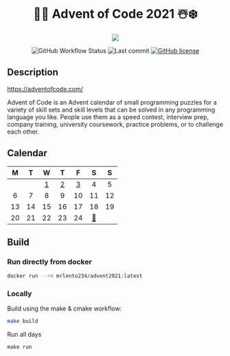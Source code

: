 <div align="center">

# 🎅🎄 Advent of Code 2021 ☃️❄️
 

![](https://img.shields.io/badge/stars%20⭐-4-gold.svg)

![GitHub Workflow Status](https://img.shields.io/github/workflow/status/lento234/advent2021/CMake)
![Last commit](https://img.shields.io/github/last-commit/lento234/advent2021)
[![GitHub license](https://img.shields.io/github/license/lento234/advent2021?color=blue)](https://github.com/lento234/advent2021/blob/main/LICENSE)

</div>

## Description

https://adventofcode.com/

Advent of Code is an Advent calendar of small programming puzzles for a variety of skill sets and skill levels that can be solved in any programming language you like. People use them as a speed contest, interview prep, company training, university coursework, practice problems, or to challenge each other. 

## Calendar

|   M   |   T   |          W           |          T           |          F           |              S              |   S   |
| :---: | :---: | :------------------: | :------------------: | :------------------: | :-------------------------: | :---: |
|       |       | [1](day01/README.md) | [2](day02/README.md) | [3](day03/README.md) |              4              |   5   |
|   6   |   7   |          8           |          9           |          10          |             11              |  12   |
|  13   |  14   |          15          |          16          |          17          |             18              |  19   |
|  20   |  21   |          22          |          23          |          24          | [🎁](https://bit.ly/3pnrWiY) |       |

## Build 

### Run directly from docker

```bash
docker run --rm mrlento234/advent2021:latest
```

### Locally

Build using the make & cmake workflow:

```bash
make build
```

Run all days
```
make run
```
